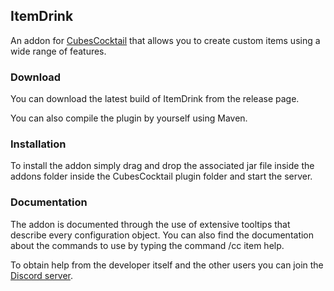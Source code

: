 ## ItemDrink

An addon for [CubesCocktail](https://hangar.papermc.io/CubesCocktail/CubesCocktail) that allows you to create custom items using a wide range of features.

### Download

You can download the latest build of ItemDrink from the release page.

You can also compile the plugin by yourself using Maven.

### Installation

To install the addon simply drag and drop the associated jar file inside the addons folder inside the CubesCocktail plugin folder and start the server.

### Documentation

The addon is documented through the use of extensive tooltips that describe every configuration object. You can also find the documentation about the commands to use by typing the command /cc item help.

To obtain help from the developer itself and the other users you can join the [Discord server](https://discord.gg/TzREkc9).
